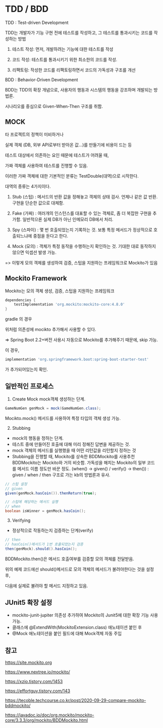 # TDD / BDD

TDD : Test-driven Development

TDD는 개발자가 기능 구현 전에 테스트를 작성하고, 그 테스트를 통과시키는 코드를 작성하는 방법

1. 테스트 작성: 먼저, 개발하려는 기능에 대한 테스트를 작성

2. 코드 작성: 테스트를 통과시키기 위한 최소한의 코드를 작성.

3. 리팩토링: 작성한 코드를 리팩토링하면서 코드의 가독성과 구조를 개선

BDD : Behavior-Driven Development

BDD는 TDD의 확장 개념으로, 사용자의 행동과 시스템의 행동을 강조하며 개발되는 방법론.

시나리오를 중심으로 Given-When-Then 구조를 취함.

## MOCK

타 프로젝트의 정책이 미비하거나

실제 객체 (DB, 외부 API로부터 받아온 값...)를 만들기에 비용이 드는 등

테스트 대상에서 의존하는 요인 때문에 테스트가 어려울 때,

가짜 객체를 사용하여 테스트를 진행할 수 있음.

이러한 가짜 객체에 대한 기본적인 분류는 TestDouble(대역)으로 시작한다.

대역의 종류는 4가지이다.
>
1. Stub (스텁) : 메서드의 반환 값을 정해놓고 객체의 상태 검사. 언제나 같은 값 반환. 구현을 단순한 값으로 대체함.

2. Fake (가짜) : 여러개의 인스턴스를 대표할 수 있는 객체로, 좀 더 복잡한 구현을 추가함.
일반적으론 실제 DB가 아닌 인메모리 DB에서 처리.

3. Spy (스파이) : 몇 번 호출되었는지 기록하는 것. 보통 특정 메서드가 정상적으로 호출되느냐에 중점을 둔다고 한다.

4. Mock (모의) : 객체가 특정 동작을 수행하는지 확인하는 것. 기대한 대로 동작하지 않으면 익셉션 발생 가능.

=> 이렇게 모의 객체를 생성하여 검증, 스텁을 지원하는 프레임워크로 Mockito가 있음

## Mockito Framework

Mockito는 모의 객체 생성, 검증, 스텁을 지원하는 프레임워크

```groovy
dependencies {
    testImplementation 'org.mockito:mockito-core:4.8.0'
}
```

gradle 의 경우

위처럼 의존성에 mocikto 추가해서 사용할 수 있다.

=> Spring Boot 2.2+버전 사용시 자동으로 Mockito를 추가해주기 때문에, skip 가능.

이 경우,

```groovy
implementation 'org.springframework.boot:spring-boot-starter-test'
```

가 추가되어있는지 확인.

## 일반적인 프로세스

1. Create Mock
mock객체 생성하는 단계.

```java
GameNumGen genMock = mock(GameNumGen.class);
```

Mocikto.mock() 메서드를 사용하여 특정 타입의 객체 생성 가능.

2. Stubbing

- mock의 행동을 정하는 단계.
- 테스트 중에 만들어진 호출에 대해 미리 정해진 답변을 제공하는 것.
- mock 객체의 메서드를 실행했을 때 어떤 리턴값을 리턴할지 정하는 것
- Stubbing을 진행할 때,
  Mockito를 상속한 BDDMockito를 사용추천
  BDDMockito는 Mockito와 거의 비슷함.
  가독성을 해치는 Mockito의 일부 코드를 메서드 이름 정도만 바꾼 정도.
  (when() -> given() / verify() -> then()) : given / when / then 구조로 가는 kb의 방법론과 유사.

```java
// 스텁 설정
// given
given(genMock.hasCoin()).thenReturn(true);

// 스텁에 해당하는 메서드 실행
// when
boolean isWinner = genMock.hasCoin();
```

3. Verifying

- 정상적으로 작동하는지 검증하는 단계(verify)

```java
// then
// hasCoin()메서드가 1번 호출되었는지 검증
then(genMock).should().hasCoin();
```

BDDMockito.then()은 메서드 호출여부를 검증할 모의 객체를 전달받음.

위의 예제 코드에선 should()메서드로 모의 객체의 메서드가 불려야한다는 것을 설정 후,

다음에 실제로 불려야 할 메서드 지정하고 있음.

## JUnit5 확장 설정

- mockito-junit-jupiter 의존성 추가하여 Mockito의 Junit5에 대한 확장 기능 사용 가능.
- 클래스에 @ExtendWith(MockitoExtension.class) 애노테이션 붙인 후
- @Mock 애노테이션을 붙인 필드에 대해 Mock객체 자동 주입

## 참고

https://site.mockito.org

https://www.nextree.io/mockito/

https://xzio.tistory.com/1453

https://effortguy.tistory.com/143

https://tecoble.techcourse.co.kr/post/2020-09-29-compare-mockito-bddmockito/

https://javadoc.io/doc/org.mockito/mockito-core/3.3.3/org/mockito/BDDMockito.html
